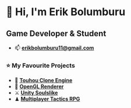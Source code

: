 <h1 align="left">👋 Hi, I'm Erik Bolumburu</h1>
<h2 align="left">Game Developer & Student</h2>

- 📫  **erikbolumburu11@gmail.com**
  
### ⭐ My Favourite Projects
  - 🏯 **[Touhou Clone Engine](https://github.com/erikbolumburu11/Touhou-Clone-Engine)**
  - 🎥 **[OpenGL Renderer](https://github.com/erikbolumburu11/OpenGL-Engine)**
  - ⚔ **[Unity Soulslike](https://www.youtube.com/watch?v=rWX3fL7Q7eE)**
  - ♟ **[Multiplayer Tactics RPG](https://github.com/erikbolumburu11/Multiplayer-TRPG)**
